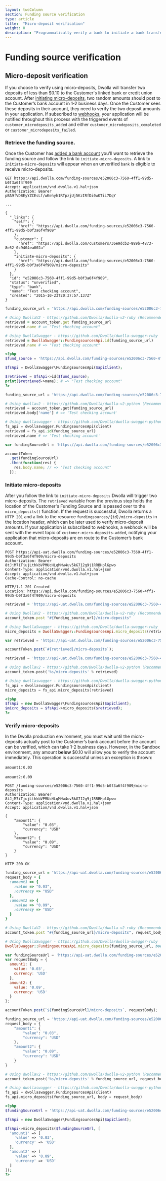 ```yaml
---
layout: twoColumn
section: Funding source verification
type: article
title:  "Micro-deposit verification"
weight: 0
description: "Programmatically verify a bank to initiate a bank transfer."
---
```


# Funding source verification

## Micro-deposit verification
If you choose to verify using micro-deposits, Dwolla will transfer two deposits of less than $0.10 to the Customer's linked bank or credit union account. After [initiating micro-deposits](https://docsv2.dwolla.com/#initiate-or-verify-micro-deposits), two random amounts should post to the Customer’s bank account in 1-2 business days. Once the Customer sees these deposits in their account, they need to verify the two deposit amounts in your application. If subscribed to [webhooks](/guides/webhooks), your application will be notified throughout this process with the triggered events of `customer_microdeposits_added` and either `customer_microdeposits_completed` or `customer_microdeposits_failed`.

### Retrieve the funding source.
Once the Customer has [added a bank account](http://docsv2.dwolla.com/#new-funding-source-customer) you'll want to retrieve the funding source and follow the link to `initiate-micro-deposits`. A link to `initiate-micro-deposits` will appear when an unverified `bank` is eligible to receive micro-deposits.

```raw
GET https://api.dwolla.com/funding-sources/e52006c3-7560-4ff1-99d5-b0f3a6f4f909
Accept: application/vnd.dwolla.v1.hal+json
Authorization: Bearer pBA9fVDBEyYZCEsLf/wKehyh1RTpzjUj5KzIRfDi0wKTii7DqY

...

{
  "_links": {
    "self": {
      "href": "https://api.dwolla.com/funding-sources/e52006c3-7560-4ff1-99d5-b0f3a6f4f909"
    },
    "customer": {
      "href": "https://api.dwolla.com/customers/36e9dcb2-889b-4873-8e52-0c9404ea002a"
    },
    "initiate-micro-deposits": {
      "href": "https://api.dwolla.com/funding-sources/e52006c3-7560-4ff1-99d5-b0f3a6f4f909/micro-deposits"
    }
  },
  "id": "e52006c3-7560-4ff1-99d5-b0f3a6f4f909",
  "status": "unverified",
  "type": "bank",
  "name": "Test checking account",
  "created": "2015-10-23T20:37:57.137Z"
}
```
```ruby
funding_source_url = 'https://api.dwolla.com/funding-sources/e52006c3-7560-4ff1-99d5-b0f3a6f4f909'

# Using DwollaV2 - https://github.com/Dwolla/dwolla-v2-ruby (Recommended)
retrieved = account_token.get funding_source_url
retrieved.name # => "Test checking account"

# Using DwollaSwagger - https://github.com/Dwolla/dwolla-swagger-ruby
retrieved = DwollaSwagger::FundingsourcesApi.id(funding_source_url)
retrieved.name # => "Test checking account"
```
```php
<?php
$fund_source = 'https://api.dwolla.com/funding-sources/e52006c3-7560-4ff1-99d5-b0f3a6f4f909';

$fsApi = DwollaSwagger\FundingsourcesApi($apiClient);

$retrieved = $fsApi->id($fund_source);
print($retrieved->name); # => "Test checking account"
?>
```
```python
funding_source_url = 'https://api.dwolla.com/funding-sources/e52006c3-7560-4ff1-99d5-b0f3a6f4f909'

# Using dwollav2 - https://github.com/Dwolla/dwolla-v2-python (Recommended)
retrieved = account_token.get(funding_source_url)
retrieved.body['name'] # => 'Test checking account'

# Using dwollaswagger - https://github.com/Dwolla/dwolla-swagger-python
fs_api = dwollaswagger.FundingsourcesApi(client)
retrieved = fs_api.id(funding_source_url)
retrieved.name # => 'Test checking account'
```
```javascript
var fundingSourceUrl = 'https://api.dwolla.com/funding-sources/e52006c3-7560-4ff1-99d5-b0f3a6f4f909';

accountToken
  .get(fundingSourceUrl)
  .then(function(res) {
    res.body.name; // => "Test checking account"
  });
```

### Initiate micro-deposits 
After you follow the link to `initiate-micro-deposits` Dwolla will trigger two micro-deposits. The `retrieved` variable from the previous step holds the location of the Customer's Funding Source and is passed over to the `micro_deposits()` function. If the request is successful, Dwolla returns a `HTTP 201` and a link to the resource `fundingsources/{id}/micro-deposits` in the location header, which can be later used to verify micro-deposit amounts. If your application is subscribed to webhooks, a webhook will be sent with the event topic of `customer-micro-deposits-added`, notifying your application that micro-deposits are en route to the Customer’s bank account.

```raw
POST https://api-uat.dwolla.com/funding-sources/e52006c3-7560-4ff1-99d5-b0f3a6f4f909/micro-deposits
Authorization: Bearer 8tJjM7iTjujLthkbVPMUcHLqMNw4uv5kG712g9j1RRBHplGpwo
Content-Type: application/vnd.dwolla.v1.hal+json
Accept: application/vnd.dwolla.v1.hal+json
Cache-Control: no-cache

HTTP/1.1 201 Created
Location: https://api.dwolla.com/funding-sources/e52006c3-7560-4ff1-99d5-b0f3a6f4f909/micro-deposits
```
```ruby
retrieved = 'https://api-uat.dwolla.com/funding-sources/e52006c3-7560-4ff1-99d5-b0f3a6f4f909'

# Using DwollaV2 - https://github.com/Dwolla/dwolla-v2-ruby (Recommended)
account_token.post "#{funding_source_url}/micro-deposits"

# Using DwollaSwagger - https://github.com/Dwolla/dwolla-swagger-ruby
micro_deposits = DwollaSwagger::FundingsourcesApi.micro_deposits(retrieved)
```
```javascript
var retrieved = 'https://api-uat.dwolla.com/funding-sources/e52006c3-7560-4ff1-99d5-b0f3a6f4f909';

accountToken.post(`#{retrieved}/micro-deposits`);
```
```python
retrieved = 'https://api-uat.dwolla.com/funding-sources/e52006c3-7560-4ff1-99d5-b0f3a6f4f909'

# Using dwollav2 - https://github.com/Dwolla/dwolla-v2-python (Recommended)
account_token.post('%s/micro-deposits' % retrieved)

# Using dwollaswagger - https://github.com/Dwolla/dwolla-swagger-python
fs_api = dwollaswagger.FundingsourcesApi(client)
micro_deposits = fs_api.micro_deposits(retrieved)
```
```php
<?php
$fsApi = new DwollaSwagger\FundingsourcesApi($apiClient);
$micro_deposits = $fsApi->micro_deposits($retrieved);
?>
```

### Verify micro-deposits
In the Dwolla production environment, you must wait until the micro-deposits actually post to the Customer’s bank account before the account can be verified, which can take 1-2 business days. However, in the Sandbox environment, any amount **below** $0.10 will allow you to verify the account immediately. This operation is successful unless an exception is thrown:

`amount1`: `0.03`

`amount2`: `0.09`

```raw
POST /funding-sources/e52006c3-7560-4ff1-99d5-b0f3a6f4f909/micro-deposits
Authorization: Bearer 8tJjM7iTjujLthkbVPMUcHLqMNw4uv5kG712g9j1RRBHplGpwo
Content-Type: application/vnd.dwolla.v1.hal+json
Accept: application/vnd.dwolla.v1.hal+json

{
    "amount1": {
        "value": "0.03",
        "currency": "USD"
    },
    "amount2": {
        "value": "0.09",
        "currency": "USD"
    }
}

HTTP 200 OK
```
```ruby
funding_source_url = 'https://api-uat.dwolla.com/funding-sources/e52006c3-7560-4ff1-99d5-b0f3a6f4f909'
request_body = {
  :amount1 => {
    :value => "0.03",
    :currency => "USD"
  },
  :amount2 => {
    :value => "0.09",
    :currency => "USD"
  }
}

# Using DwollaV2 - https://github.com/Dwolla/dwolla-v2-ruby (Recommended)
account_token.post "#{funding_source_url}/micro-deposits", request_body

# Using DwollaSwagger - https://github.com/Dwolla/dwolla-swagger-ruby
DwollaSwagger::FundingsourcesApi.micro_deposits(funding_source_url, body: request_body)
```
```javascript
var fundingSourceUrl = 'https://api-uat.dwolla.com/funding-sources/e52006c3-7560-4ff1-99d5-b0f3a6f4f909';
var requestBody = {
  amount1: {
    value: '0.03',
    currency: 'USD'
  },
  amount2: {
    value: '0.09',
    currency: 'USD'
  }
};

accountToken.post(`${fundingSourceUrl}/micro-deposits`, requestBody);
```
```python
funding_source_url = 'https://api-uat.dwolla.com/funding-sources/e52006c3-7560-4ff1-99d5-b0f3a6f4f909'
request_body = {
    "amount1": {
        "value": "0.03",
        "currency": "USD"
    },
    "amount2": {
        "value": "0.09",
        "currency": "USD"
    }
}

# Using dwollav2 - https://github.com/Dwolla/dwolla-v2-python (Recommended)
account_token.post('%s/micro-deposits' % funding_source_url, request_body)

# Using dwollaswagger - https://github.com/Dwolla/dwolla-swagger-python
fs_api = dwollaswagger.FundingsourcesApi(client)
fs_api.micro_deposits(funding_source_url, body = request_body)
```
```php
<?php
$fundingSourceUrl = 'https://api-uat.dwolla.com/funding-sources/e52006c3-7560-4ff1-99d5-b0f3a6f4f909';

$fsApi = new DwollaSwagger\FundingsourcesApi($apiClient);

$fsApi->micro_deposits($fundingSourceUrl, [
  'amount1' => [
    'value' => '0.03',
    'currency' => 'USD'
  ],
  'amount2' => [
    'value' => '0.09',
    'currency' => 'USD'
  ]
]);
?>
```